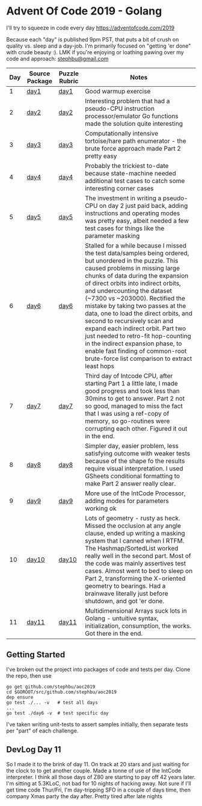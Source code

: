 # Advent Of Code 2019 - Golang
I'll try to squeeze in code every day
https://adventofcode.com/2019

Because each "day" is published 9pm PST, that puts a bit of crush on quality vs. sleep and a day-job. I'm primarily focused on "getting 'er done" with crude beauty :). LMK if you're enjoying or loathing pawing over my code and approach: <a href="mailto:stephbu@gmail.com">stephbu@gmail.com</a>

|Day|Source Package|Puzzle Rubric|Notes|
|---|---|---|---|
|1|<a href="./day1/">day1</a>|<a href="https://adventofcode.com/2019/day/1">day1</a>|Good warmup exercise|
|2|<a href="./day2/">day2</a>|<a href="https://adventofcode.com/2019/day/2">day2</a>|Interesting problem that had a pseudo-CPU instruction processor/emulator Go functions made the solution quite interesting|
|3|<a href="./day3/">day3</a>|<a href="https://adventofcode.com/2019/day/3">day3</a>|Computationally intensive tortoise/hare path enumerator - the brute force approach made Part 2 pretty easy|
|4|<a href="./day4/">day4</a>|<a href="https://adventofcode.com/2019/day/4">day4</a>|Probably the trickiest to-date because state-machine needed additional test cases to catch some interesting corner cases|
|5|<a href="./day5/">day5</a>|<a href="https://adventofcode.com/2019/day/5">day5</a>|The investment in writing a pseudo-CPU on day 2 just paid back, adding instructions and operating modes was pretty easy, albeit needed a few test cases for things like the parameter masking|
|6|<a href="./day6/">day6</a>|<a href="https://adventofcode.com/2019/day/6">day6</a>|Stalled for a while because I missed the test data/samples being ordered, but unordered in the puzzle. This caused problems in missing large chunks of data during the expansion of direct orbits into indirect orbits, and undercounting the dataset (~7300 vs ~203000).  Rectified the mistake by taking two passes at the data, one to load the direct orbits, and second to recursively scan and expand each indirect orbit.  Part two just needed to retro-fit hop-counting in the indirect expansion phase, to enable fast finding of common-root brute-force list comparison to extract least hops|
|7|<a href="./day7/">day7</a>|<a href="https://adventofcode.com/2019/day/7">day7</a>|Third day of Intcode CPU, after starting Part 1 a little late, I made good progress and took less than 30mins to get to answer.  Part 2 not so good, managed to miss the fact that I was using a ref-copy of memory, so go-routines were corrupting each other.  Figured it out in the end.|
|8|<a href="./day8/">day8</a>|<a href="https://adventofcode.com/2019/day/8">day8</a>|Simpler day, easier problem, less satisfying outcome with weaker tests because of the shape fo the results require visual interpretation. I used GSheets conditional formatting to make Part 2 answer really clear.|
|9|<a href="./day9/">day9</a>|<a href="https://adventofcode.com/2019/day/9">day9</a>|More use of the IntCode Processor, adding modes for parameters working ok|
|10|<a href="./day10/">day10</a>|<a href="https://adventofcode.com/2019/day/10">day10</a>|Lots of geometry - rusty as heck.  Missed the occlusion at any angle clause, ended up writing a masking system that I canned when I RTFM.  The Hashmap/SortedList worked really well in the second part.  Most of the code was mainly assertives test cases.  Almost went to bed to sleep on Part 2, transforming the X-oriented geometry to bearings. Had a brainwave literally just before shutdown, and got 'er done.|
|11|<a href="./day11/">day11</a>|<a href="https://adventofcode.com/2019/day/11">day11</a>|Multidimensional Arrays suck lots in Golang - untuitive syntax, initialization, consumption, the works. Got there in the end.|
## Getting Started
I've broken out the project into packages of code and tests per day.  Clone the repo, then use 

```
go get github.com/stephbu/aoc2019
cd $GOROOT/src/github.com/stephbu/aoc2019
dep ensure       
go test ./... -v   # test all days
...
go test ./day6 -v  # test specific day
``` 

I've taken writing unit-tests to assert samples initially, then separate tests per "part" of each challenge.

## DevLog Day 11
So I made it to the brink of day 11. On track at 20 stars and just waiting for the clock to to get another couple.  Made a tonne of use of the IntCode interpreter.  I think all those days of Z80 are starting to pay off 42 years later.  I'm sitting at 5.3KLoC, not bad for 10 nights of hacking away.
Not sure if I'll get time code Thur/Fri, I'm day-tripping SFO in a couple of days time, then company Xmas party the day after.
Pretty tired after late nights     
